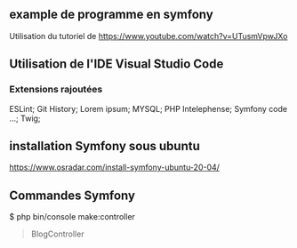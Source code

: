 ## example de programme en symfony
Utilisation du tutoriel de https://www.youtube.com/watch?v=UTusmVpwJXo

## Utilisation de l'IDE Visual Studio Code
### Extensions rajoutées
 ESLint; Git History; Lorem ipsum; MYSQL; PHP Intelephense; Symfony code ...; Twig;

## installation Symfony sous ubuntu
https://www.osradar.com/install-symfony-ubuntu-20-04/

 ## Commandes Symfony
 $ php bin/console make:controller
 > BlogController
 